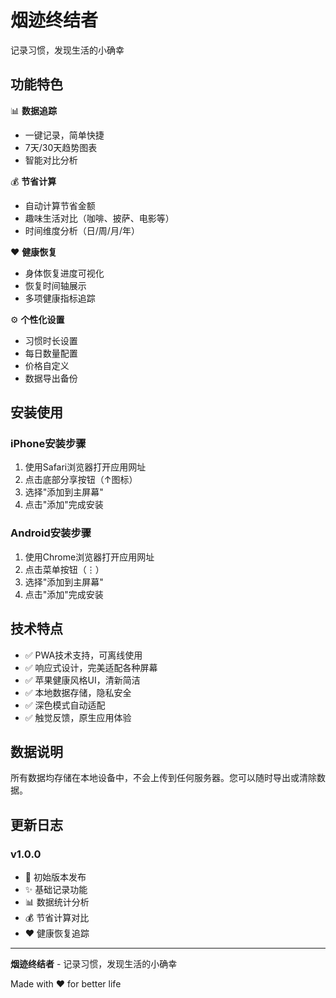 # 烟迹终结者

记录习惯，发现生活的小确幸

## 功能特色

📊 **数据追踪**
- 一键记录，简单快捷
- 7天/30天趋势图表
- 智能对比分析

💰 **节省计算**
- 自动计算节省金额
- 趣味生活对比（咖啡、披萨、电影等）
- 时间维度分析（日/周/月/年）

❤️ **健康恢复**
- 身体恢复进度可视化
- 恢复时间轴展示
- 多项健康指标追踪

⚙️ **个性化设置**
- 习惯时长设置
- 每日数量配置
- 价格自定义
- 数据导出备份

## 安装使用

### iPhone安装步骤
1. 使用Safari浏览器打开应用网址
2. 点击底部分享按钮（↑图标）
3. 选择"添加到主屏幕"
4. 点击"添加"完成安装

### Android安装步骤
1. 使用Chrome浏览器打开应用网址
2. 点击菜单按钮（⋮）
3. 选择"添加到主屏幕"
4. 点击"添加"完成安装

## 技术特点

- ✅ PWA技术支持，可离线使用
- ✅ 响应式设计，完美适配各种屏幕
- ✅ 苹果健康风格UI，清新简洁
- ✅ 本地数据存储，隐私安全
- ✅ 深色模式自动适配
- ✅ 触觉反馈，原生应用体验

## 数据说明

所有数据均存储在本地设备中，不会上传到任何服务器。您可以随时导出或清除数据。

## 更新日志

### v1.0.0
- 🎉 初始版本发布
- ✨ 基础记录功能
- 📊 数据统计分析
- 💰 节省计算对比
- ❤️ 健康恢复追踪

---

**烟迹终结者** - 记录习惯，发现生活的小确幸

Made with ❤️ for better life